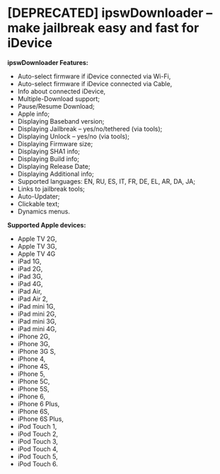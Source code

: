 **[DEPRECATED]**
ipswDownloader – make jailbreak easy and fast for iDevice
==============

**ipswDownloader Features:**
* Auto-select firmware if iDevice connected via Wi-Fi,
* Auto-select firmware if iDevice connected via Cable,
* Info about connected iDevice,
* Multiple-Download support;
* Pause/Resume Download;
* Apple info;
* Displaying Baseband version;
* Displaying Jailbreak – yes/no/tethered (via tools);
* Displaying Unlock – yes/no (via tools);
* Displaying Firmware size;
* Displaying SHA1 info;
* Displaying Build info;
* Displaying Release Date;
* Displaying Additional info;
* Supported languages: EN, RU, ES, IT, FR, DE, EL, AR, DA, JA;
* Links to jailbreak tools;
* Auto-Updater;
* Clickable text;
* Dynamics menus.

**Supported Apple devices:**
* Apple TV 2G,
* Apple TV 3G,
* Apple TV 4G
* iPad 1G,
* iPad 2G,
* iPad 3G,
* iPad 4G,
* iPad Air,
* iPad Air 2,
* iPad mini 1G,
* iPad mini 2G,
* iPad mini 3G,
* iPad mini 4G,
* iPhone 2G,
* iPhone 3G,
* iPhone 3G S,
* iPhone 4,
* iPhone 4S,
* iPhone 5,
* iPhone 5C,
* iPhone 5S,
* iPhone 6,
* iPhone 6 Plus,
* iPhone 6S,
* iPhone 6S Plus,
* iPod Touch 1,
* iPod Touch 2,
* iPod Touch 3,
* iPod Touch 4,
* iPod Touch 5,
* iPod Touch 6.
